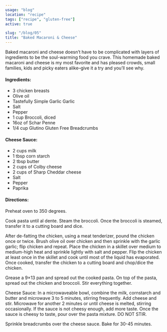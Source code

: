 ```yaml
---
usage: "blog"
location: "recipe"
tags: ["recipe", "gluten-free"]
active: true

slug: "/blog/05"
title: "Baked Macaroni & Cheese"
---
```

<p>Baked macaroni and cheese doesn’t have to be complicated with layers of ingredients to be the soul-warming food you crave. This homemade baked macaroni and cheese is my most favorite and  has pleased crowds, small families, kids and picky eaters alike–give it a try and you’ll see why.</p>

<!-- endexcerpt -->

<h4>Ingredients:</h4>
<ul>
<li>3 chicken breasts</li>
<li>Olive oil</li>
<li>Tastefully Simple Garlic Garlic</li>
<li>Salt</li>
<li>Pepper</li>
<li>1 cup Broccoli, diced</li>
<li>16oz of Schar Penne</li>
<li>1/4 cup Glutino Gluten Free Breadcrumbs</li>
</ul>

<h4>Cheese Sauce:</h4>
<ul>
<li>2 cups milk</li>
<li>1 tbsp corn starch</li>
<li>2 tbsp butter</li>
<li>2 cups of Colby cheese</li>
<li>2 cups of Sharp Cheddar cheese</li>
<li>Salt</li>
<li>Pepper</li>
<li>Paprika</li>
</ul>

<h4>Directions:</h4>

<p>Preheat oven to 350 degrees.</p>

<p>Cook pasta until al dente. Steam the broccoli. Once the broccoli is steamed, transfer it to a cutting board and dice.</p>

<p>After de-fatting the chicken, using a meat tenderizer, pound the chicken once or twice. Brush olive oil over chicken and then sprinkle with the garlic garlic; flip chicken and repeat. Place the chicken in a skillet over medium to medium-high heat and sprinkle lightly with salt and pepper. Flip the chicken at least once in the skillet and cook until most of the liquid has evaporated. Once cooked, transfer the chicken to a cutting board and chop/dice the chicken.</p>

<p>Grease a 9×13 pan and spread out the cooked pasta. On top of the pasta, spread out the chicken and broccoli. Stir everything together.</p>

<p>Cheese Sauce: In a microwaveable bowl, combine the milk, cornstarch and butter and microwave 3 to 5 minutes, stirring frequently.  Add cheese and stir.  Microwave for another 2 minutes or until cheese is melted, stirring occasionally.  If the sauce is not cheesy enough, add more taste. Once the sauce is cheesy to taste, pour over the pasta mixture.  DO NOT STIR.</p>

<p>Sprinkle breadcrumbs over the cheese sauce.  Bake for 30-45 minutes.</p>
